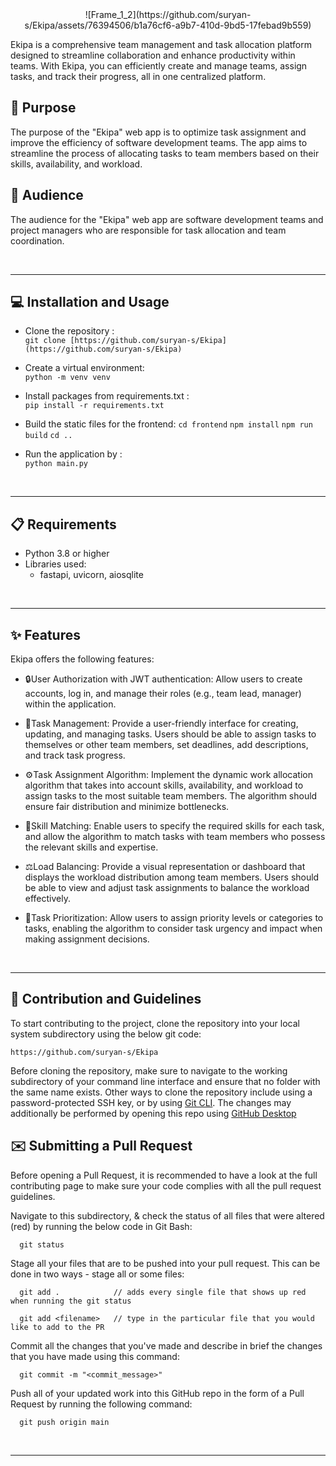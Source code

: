 <div align="center">
    ![Frame_1_2](https://github.com/suryan-s/Ekipa/assets/76394506/b1a76cf6-a9b7-410d-9bd5-17febad9b559)
</div>

Ekipa is a comprehensive team management and task allocation platform designed to streamline collaboration and enhance productivity within teams. With Ekipa, you can efficiently create and manage teams, assign tasks, and track their progress, all in one centralized platform.

## 🎯 Purpose

The purpose of the "Ekipa" web app is to optimize task assignment and improve the efficiency of software development teams. The app aims to streamline the process of allocating tasks to team members based on their skills, availability, and workload. 

## 👥 Audience

The audience for the "Ekipa" web app are software development teams and project managers who are responsible for task allocation and team coordination.

</br>
<hr/>

## 💻 Installation and Usage

- Clone the repository :\
    `git clone [https://github.com/suryan-s/Ekipa](https://github.com/suryan-s/Ekipa)`

- Create a virtual environment:\
    `python -m venv venv`

- Install packages from requirements.txt :\
    `pip install -r requirements.txt`

- Build the static files for the frontend:
    `cd frontend`
    `npm install`
    `npm run build`
    `cd ..`

- Run the application by :\
    `python main.py`
</br>

<hr/>

## 📋 Requirements

- Python 3.8 or higher
- Libraries used:
  - fastapi, uvicorn, aiosqlite
</br>

<hr/>

## ✨ Features

Ekipa offers the following features:

- 🔒User Authorization with JWT authentication: Allow users to create accounts, log in, and manage their roles (e.g., team lead, manager) within the application.

- 📝Task Management: Provide a user-friendly interface for creating, updating, and managing tasks. Users should be able to assign tasks to themselves or other team members, set deadlines, add descriptions, and track task progress.

- ⚙️Task Assignment Algorithm: Implement the dynamic work allocation algorithm that takes into account skills, availability, and workload to assign tasks to the most suitable team members. The algorithm should ensure fair distribution and minimize bottlenecks.

- 🎯Skill Matching: Enable users to specify the required skills for each task, and allow the algorithm to match tasks with team members who possess the relevant skills and expertise.

- ⚖️Load Balancing: Provide a visual representation or dashboard that displays the workload distribution among team members. Users should be able to view and adjust task assignments to balance the workload effectively.

- 🚦Task Prioritization: Allow users to assign priority levels or categories to tasks, enabling the algorithm to consider task urgency and impact when making assignment decisions.

</br>

<hr/>


## 🤝 Contribution and Guidelines

To start contributing to the project, clone the repository into your local system subdirectory using the below git code:

```
https://github.com/suryan-s/Ekipa
```

Before cloning the repository, make sure to navigate to the working subdirectory of your command line interface and ensure that no folder with the same name exists. Other ways to clone the repository include using a password-protected SSH key, or by using [Git CLI](https://cli.github.com/). The changes may additionally be performed by opening this repo using [GitHub Desktop](https://desktop.github.com/)

## ✉️ Submitting a Pull Request

Before opening a Pull Request, it is recommended to have a look at the full contributing page to make sure your code complies with all the pull request guidelines.

Navigate to this subdirectory, & check the status of all files that were altered (red) by running the below code in Git Bash:

```
  git status
```

Stage all your files that are to be pushed into your pull request. This can be done in two ways - stage all or some files:

```
  git add .            // adds every single file that shows up red when running the git status
```

```
  git add <filename>   // type in the particular file that you would like to add to the PR
```

Commit all the changes that you've made and describe in brief the changes that you have made using this command:

```
  git commit -m "<commit_message>"
```

Push all of your updated work into this GitHub repo in the form of a Pull Request by running the following command:

```
  git push origin main
```

</br>

<hr/>
